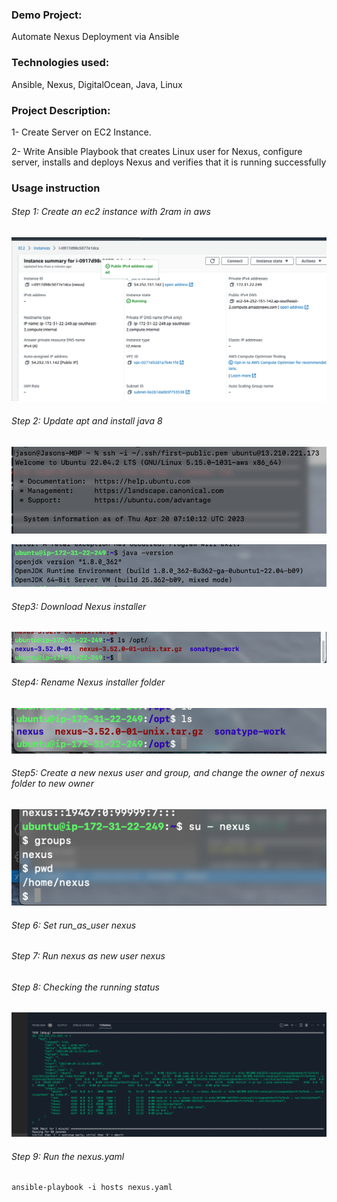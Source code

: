 ### Demo Project:

Automate Nexus Deployment via Ansible

### Technologies used:

Ansible, Nexus, DigitalOcean, Java, Linux

### Project Description:

1- Create Server on EC2 Instance.

2- Write Ansible Playbook that creates Linux user for Nexus, configure server, installs and deploys Nexus and verifies that it is running successfully

### Usage instruction

###### Step 1: Create an ec2 instance with 2ram in aws

![iamge](images/Screenshot%202023-04-20%20at%2010.17.21%20pm.png)

###### Step 2: Update apt and install java 8

![iamge](images/Screenshot%202023-04-20%20at%205.11.27%20pm.png)

![iamge](images/Screenshot%202023-04-20%20at%205.19.22%20pm.png)

###### Step3: Download Nexus installer

![iamge](images/Screenshot%202023-04-20%20at%205.24.20%20pm.png)

###### Step4: Rename Nexus installer folder

![iamge](images/Screenshot%202023-04-20%20at%205.54.09%20pm.png)

###### Step5: Create a new nexus user and group, and change the owner of nexus folder to new owner

![iamge](images/Screenshot%202023-04-20%20at%207.38.46%20pm.png)

###### Step 6: Set run_as_user nexus

###### Step 7: Run nexus as new user nexus

###### Step 8: Checking the running status

![iamge](images/Screenshot%202023-04-20%20at%2010.25.14%20pm.png)

###### Step 9: Run the nexus.yaml

```
ansible-playbook -i hosts nexus.yaml
```
